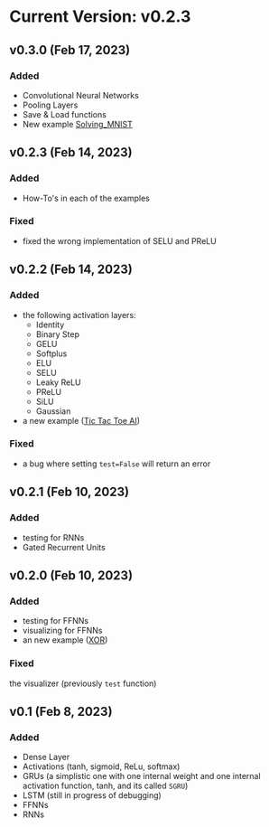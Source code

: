 # Current Version: v0.2.3

## v0.3.0 (Feb 17, 2023)
### Added

- Convolutional Neural Networks
- Pooling Layers
- Save & Load functions
- New example [Solving_MNIST](https://github.com/pleituer/neuralNet/tree/main/examples/Solving_MNIST)

## v0.2.3 (Feb 14, 2023)
### Added

- How-To's in each of the examples

### Fixed

- fixed the wrong implementation of SELU and PReLU

## v0.2.2 (Feb 14, 2023)
### Added

- the following activation layers:
  - Identity
  - Binary Step
  - GELU
  - Softplus
  - ELU
  - SELU
  - Leaky ReLU
  - PReLU
  - SiLU
  - Gaussian
- a new example ([Tic Tac Toe AI](https://github.com/pleituer/neuralNet/tree/main/examples/Tic%20Tac%20Toe))

### Fixed

- a bug where setting `test=False` will return an error

## v0.2.1 (Feb 10, 2023)
### Added

- testing for RNNs
- Gated Recurrent Units

## v0.2.0 (Feb 10, 2023)
### Added

- testing for FFNNs
- visualizing for FFNNs
- an new example ([XOR](https://github.com/pleituer/neuralNet/tree/main/examples/XOR))

### Fixed

the visualizer (previously `test` function)

## v0.1 (Feb 8, 2023)
### Added

- Dense Layer
- Activations (tanh, sigmoid, ReLu, softmax)
- GRUs (a simplistic one with one internal weight and one internal activation function, tanh, and its called `SGRU`)
- LSTM (still in progress of debugging)
- FFNNs
- RNNs
